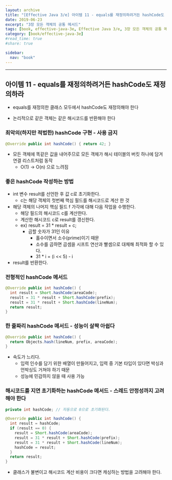 ```yaml
---
layout: archive
title: "[Effective Java 3/e] 아이템 11 - equals를 재정의하려거든 hashCode도 재정의하라"
date: 2019-06-23
excerpt: "3장 모든 객체의 공통 메서드"
tags: [book, effective-java-3e, Effective Java 3/e, 3장 모든 객체의 공통 메서드]
category: [book/effective-java-3e]
#read_time: true
#share: true

sidebar:
  nav: "book"
---
```


* * *

## 아이템 11 - equals를 재정의하려거든 hashCode도 재정의하라

* equals를 재정의한 클래스 모두에서 hashCode도 재정의해야 한다

* 논리적으로 같은 객체는 같은 해시코드를 반환해야 한다

### 최악의(하지만 적법한) hashCode 구현 - 사용 금지

```java
@Override public int hashCode() { return 42; }
```

* 모든 객체에 똑같은 값을 내어주므로 모든 객체가 해시 테이블의 버킷 하나에 담겨 연결 리스트처럼 동작
  * O(1) -> O(n) 으로 느려짐

### 좋은 hashCode 작성하는 방법

* int 변수 result를 선언한 후 값 c로 초기화한다.
  * c는 해당 객체의 첫번째 핵심 필드를 해시코드로 계산 한 것
* 해당 객체의 나머지 핵심 필드 f 가각에 대해 다음 작업을 수행한다.
  * 해당 필드의 해시코드 c를 계산한다.
  * 계산한 해시코드 c로 result를 갱신한다.
  * ex) result = 31 * result + c;
    * 곱할 숫자가 31인 이유
      * 홀수이면서 소수(prime)이기 때문
      * 소수를 곱하면 곱셈을 시프트 연산과 빨셈으로 대체해 최적화 할 수 있다.
      * 31 * i = (i << 5) - i
* result를 반환한다.

### 전형적인 hashCode 메서드

```java
@Override public int hashCode() {
  int result = Short.hashCode(areaCode);
  result = 31 * result + Short.hashCode(prefix);
  result = 31 * result + Short.hashCode(lineNum);
  return result;
}
```

### 한 줄짜리 hashCode 메서드 - 성능이 살짝 아쉽다

```java
@Override public int hashCode() {
  return Objects.hash(lineNum, prefix, areaCode);
}
```

* 속도가 느리다.
  * 입력 인수를 담기 위한 배열이 만들어지고, 입력 중 기본 타입이 있다면 박싱과 언박싱도 거쳐야 하기 때문
  * 성능에 민감하지 않을 때 사용 가능

### 해시코드를 지연 초기화하는 hashCode 메서드 - 스레드 안정성까지 고려해야 한다

```java
private int hashCode; // 자동으로 0으로 초기화된다.

@Override public int hashCode() {
  int result = hashCode;
  if (result == 0) {
    result = Short.hashCode(areaCode);
    result = 31 * result + Short.hashCode(prefix);
    result = 31 * result + Short.hashCode(lineNum);
    hashCode = result;
  }
  return result;
}
```

* 클래스가 불변이고 해시코드 계산 비용이 크다면 캐싱하는 방법을 고려해야 한다.
